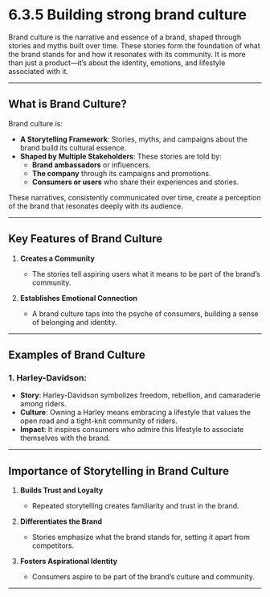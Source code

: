 # 6.3.5 Building strong brand culture

Brand culture is the narrative and essence of a brand, shaped through stories and myths built over time. These stories form the foundation of what the brand stands for and how it resonates with its community. It is more than just a product—it’s about the identity, emotions, and lifestyle associated with it.

---

## What is Brand Culture?

Brand culture is:
- **A Storytelling Framework**: Stories, myths, and campaigns about the brand build its cultural essence.  
- **Shaped by Multiple Stakeholders**: These stories are told by:  
  - **Brand ambassadors** or influencers.  
  - **The company** through its campaigns and promotions.  
  - **Consumers or users** who share their experiences and stories.  

These narratives, consistently communicated over time, create a perception of the brand that resonates deeply with its audience.

---

## Key Features of Brand Culture

1. **Creates a Community**  
   - The stories tell aspiring users what it means to be part of the brand’s community.  

2. **Establishes Emotional Connection**  
   - A brand culture taps into the psyche of consumers, building a sense of belonging and identity.  

---

## Examples of Brand Culture

### 1. **Harley-Davidson**:  
   - **Story**: Harley-Davidson symbolizes freedom, rebellion, and camaraderie among riders.  
   - **Culture**: Owning a Harley means embracing a lifestyle that values the open road and a tight-knit community of riders.  
   - **Impact**: It inspires consumers who admire this lifestyle to associate themselves with the brand.

---

## Importance of Storytelling in Brand Culture

1. **Builds Trust and Loyalty**  
   - Repeated storytelling creates familiarity and trust in the brand.  

2. **Differentiates the Brand**  
   - Stories emphasize what the brand stands for, setting it apart from competitors.  

3. **Fosters Aspirational Identity**  
   - Consumers aspire to be part of the brand’s culture and community.  

---

